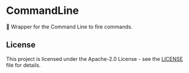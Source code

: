 # CommandLine

🔫 Wrapper for the Command Line to fire commands.

## License

This project is licensed under the Apache-2.0 License - see the [LICENSE](LICENSE) file for details.
